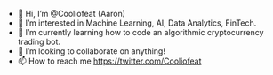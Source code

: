 - 👋 Hi, I’m @Cooliofeat (Aaron)
- 👀 I’m interested in Machine Learning, AI, Data Analytics, FinTech.
- 🌱 I’m currently learning how to code an algorithmic cryptocurrency trading bot.
- 💞️ I’m looking to collaborate on anything!
- 📫 How to reach me https://twitter.com/Cooliofeat

<!---
Cooliofeat/Cooliofeat is a ✨ special ✨ repository because its `README.md` (this file) appears on your GitHub profile.
You can click the Preview link to take a look at your changes.
--->

